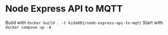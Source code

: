 # Node Express API to MQTT
Build with `docker build . -t kida001/node-express-api-to-mqtt`
Start with `docker compose up -d`
